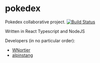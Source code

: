 # pokedex

Pokedex collaborative project. [![Build Status](https://travis-ci.org/alpinstang/pokedex.svg?branch=master)](https://travis-ci.org/alpinstang/pokedex)

Written in React Typescript and NodeJS

Developers (in no particular order):

- [WNortier](https://github.com/WNortier)
- [alpinstang](https://github.com/alpinstang)
